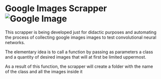 # Google Images Scrapper ![Google Image](https://media.glassdoor.com/sql/9079/google-squarelogo-1441130773284.png)

This scrapper is being developed just for didactic purposes and automating the process of collecting google images images to test convolutional neural networks.

The elementary idea is to call a function by passing as parameters a class and a quantity of desired images that will at first be limited uppermost.

As a result of this function, the scrapper will create a folder with the name of the class and all the images inside it
